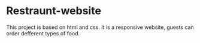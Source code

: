 # Restraunt-website
This project is based on html and css.  It is a responsive website, guests can order defferent types of food.
